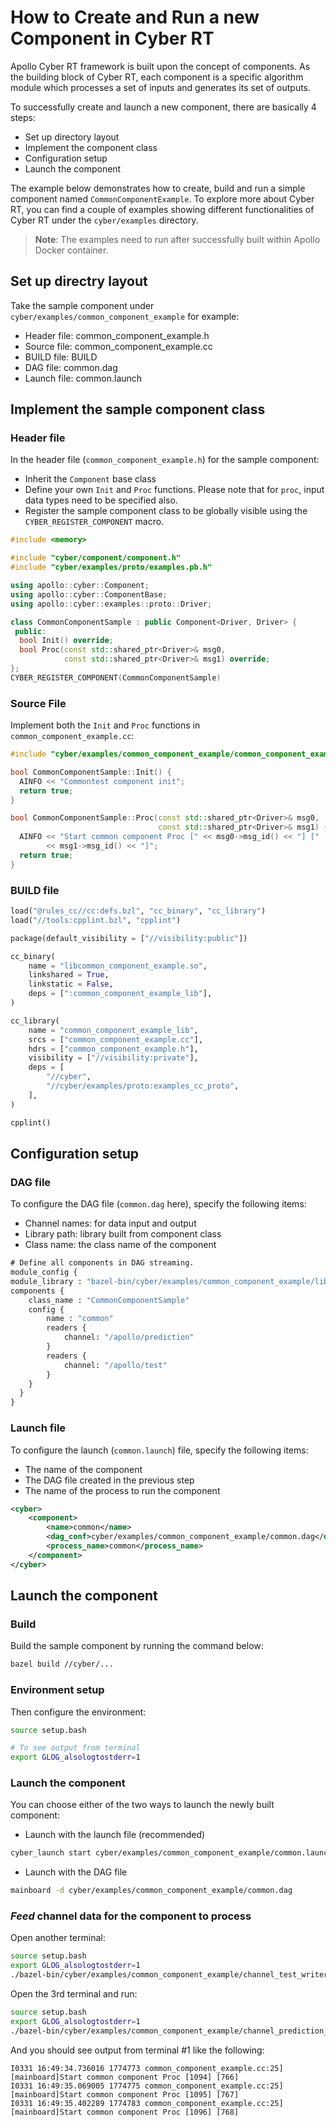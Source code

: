 # How to Create and Run a new Component in Cyber RT

Apollo Cyber RT framework is built upon the concept of components. As the
building block of Cyber RT, each component is a specific algorithm module which
processes a set of inputs and generates its set of outputs.

To successfully create and launch a new component, there are basically 4 steps:

- Set up directory layout
- Implement the component class
- Configuration setup
- Launch the component

The example below demonstrates how to create, build and run a simple component
named `CommonComponentExample`. To explore more about Cyber RT, you can find a
couple of examples showing different functionalities of Cyber RT under the
`cyber/examples` directory.

> **Note**: The examples need to run after successfully built within Apollo
> Docker container.

## Set up directry layout

Take the sample component under `cyber/examples/common_component_example` for
example:

- Header file: common_component_example.h
- Source file: common_component_example.cc
- BUILD file: BUILD
- DAG file: common.dag
- Launch file: common.launch

## Implement the sample component class

### Header file

In the header file (`common_component_example.h`) for the sample component:

- Inherit the `Component` base class
- Define your own `Init` and `Proc` functions. Please note that for `proc`,
  input data types need to be specified also.
- Register the sample component class to be globally visible using the
  `CYBER_REGISTER_COMPONENT` macro.

```cpp
#include <memory>

#include "cyber/component/component.h"
#include "cyber/examples/proto/examples.pb.h"

using apollo::cyber::Component;
using apollo::cyber::ComponentBase;
using apollo::cyber::examples::proto::Driver;

class CommonComponentSample : public Component<Driver, Driver> {
 public:
  bool Init() override;
  bool Proc(const std::shared_ptr<Driver>& msg0,
            const std::shared_ptr<Driver>& msg1) override;
};
CYBER_REGISTER_COMPONENT(CommonComponentSample)
```

### Source File

Implement both the `Init` and `Proc` functions in `common_component_example.cc`:

```cpp
#include "cyber/examples/common_component_example/common_component_example.h"

bool CommonComponentSample::Init() {
  AINFO << "Commontest component init";
  return true;
}

bool CommonComponentSample::Proc(const std::shared_ptr<Driver>& msg0,
                                 const std::shared_ptr<Driver>& msg1) {
  AINFO << "Start common component Proc [" << msg0->msg_id() << "] ["
        << msg1->msg_id() << "]";
  return true;
}
```

### BUILD file

```python
load("@rules_cc//cc:defs.bzl", "cc_binary", "cc_library")
load("//tools:cpplint.bzl", "cpplint")

package(default_visibility = ["//visibility:public"])

cc_binary(
    name = "libcommon_component_example.so",
    linkshared = True,
    linkstatic = False,
    deps = [":common_component_example_lib"],
)

cc_library(
    name = "common_component_example_lib",
    srcs = ["common_component_example.cc"],
    hdrs = ["common_component_example.h"],
    visibility = ["//visibility:private"],
    deps = [
        "//cyber",
        "//cyber/examples/proto:examples_cc_proto",
    ],
)

cpplint()
```

## Configuration setup

### DAG file

To configure the DAG file (`common.dag` here), specify the following items:

- Channel names: for data input and output
- Library path: library built from component class
- Class name: the class name of the component

```protobuf
# Define all components in DAG streaming.
module_config {
module_library : "bazel-bin/cyber/examples/common_component_example/libcommon_component_example.so"
components {
    class_name : "CommonComponentSample"
    config {
        name : "common"
        readers {
            channel: "/apollo/prediction"
        }
        readers {
            channel: "/apollo/test"
        }
    }
  }
}
```

### Launch file

To configure the launch (`common.launch`) file, specify the following items:

- The name of the component
- The DAG file created in the previous step
- The name of the process to run the component

```xml
<cyber>
    <component>
        <name>common</name>
        <dag_conf>cyber/examples/common_component_example/common.dag</dag_conf>
        <process_name>common</process_name>
    </component>
</cyber>
```

## Launch the component

### Build

Build the sample component by running the command below:

```bash
bazel build //cyber/...
```

### Environment setup

Then configure the environment:

```bash
source setup.bash

# To see output from terminal
export GLOG_alsologtostderr=1
```

### Launch the component

You can choose either of the two ways to launch the newly built component:

- Launch with the launch file (recommended)

```bash
cyber_launch start cyber/examples/common_component_example/common.launch
```

- Launch with the DAG file

```bash
mainboard -d cyber/examples/common_component_example/common.dag
```

### _Feed_ channel data for the component to process

Open another terminal:

```bash
source setup.bash
export GLOG_alsologtostderr=1
./bazel-bin/cyber/examples/common_component_example/channel_test_writer
```

Open the 3rd terminal and run:

```bash
source setup.bash
export GLOG_alsologtostderr=1
./bazel-bin/cyber/examples/common_component_example/channel_prediction_writer
```

And you should see output from terminal #1 like the following:

```
I0331 16:49:34.736016 1774773 common_component_example.cc:25] [mainboard]Start common component Proc [1094] [766]
I0331 16:49:35.069005 1774775 common_component_example.cc:25] [mainboard]Start common component Proc [1095] [767]
I0331 16:49:35.402289 1774783 common_component_example.cc:25] [mainboard]Start common component Proc [1096] [768]
```
